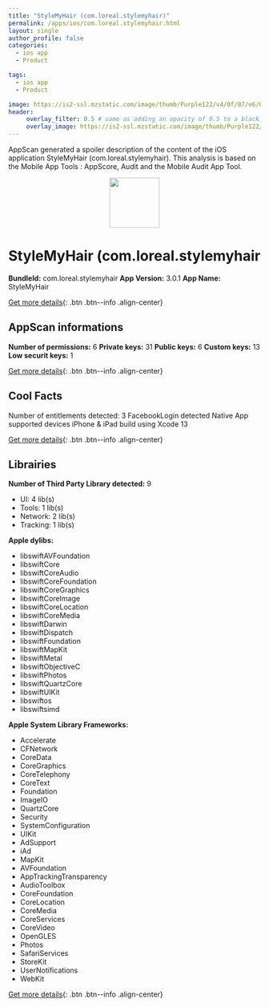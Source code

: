 ```yaml
---
title: "StyleMyHair (com.loreal.stylemyhair)"
permalink: /apps/ios/com.loreal.stylemyhair.html
layout: single
author_profile: false
categories: 
  - ios app 
  - Product 

tags: 
  - ios app 
  - Product 

image: https://is2-ssl.mzstatic.com/image/thumb/Purple122/v4/0f/87/e6/0f87e6b3-fd37-ece8-06d4-99b5d769fc47/AppIcon-0-0-1x_U007emarketing-0-0-0-7-0-0-sRGB-0-0-0-GLES2_U002c0-512MB-85-220-0-0.png/512x512bb.jpg
header: 
     overlay_filter: 0.5 # same as adding an opacity of 0.5 to a black background
     overlay_image: https://is2-ssl.mzstatic.com/image/thumb/Purple122/v4/0f/87/e6/0f87e6b3-fd37-ece8-06d4-99b5d769fc47/AppIcon-0-0-1x_U007emarketing-0-0-0-7-0-0-sRGB-0-0-0-GLES2_U002c0-512MB-85-220-0-0.png/512x512bb.jpg
---
```

AppScan generated a spoiler description of the content of the iOS application StyleMyHair (com.loreal.stylemyhair). This analysis is based on the Mobile App Tools : AppScore, Audit and the Mobile Audit App Tool.

  
  
<div style="text-align: center;"><img src="https://is2-ssl.mzstatic.com/image/thumb/Purple122/v4/0f/87/e6/0f87e6b3-fd37-ece8-06d4-99b5d769fc47/AppIcon-0-0-1x_U007emarketing-0-0-0-7-0-0-sRGB-0-0-0-GLES2_U002c0-512MB-85-220-0-0.png/512x512bb.jpg" width="100" height="100"></div>  
  
# StyleMyHair (com.loreal.stylemyhair

**BundleId:** com.loreal.stylemyhair
**App Version:** 3.0.1
**App Name:** StyleMyHair


[Get more details](/pricing.html){: .btn .btn--info .align-center}  
  
## AppScan informations 

**Number of permissions:** 6
**Private keys:** 31
**Public keys:** 6
**Custom keys:** 13
**Low securit keys:** 1
  
[Get more details](/pricing.html){: .btn .btn--info .align-center}

## Cool Facts

Number of entitlements detected: 3
FacebookLogin detected
Native App
supported devices iPhone & iPad
build using Xcode 13
  
[Get more details](/pricing.html){: .btn .btn--info .align-center}

## Librairies 
**Number of Third Party Library detected:** 9
- UI: 4 lib(s)
- Tools: 1 lib(s)
- Network: 2 lib(s)
- Tracking: 1 lib(s)

**Apple dylibs:**
- libswiftAVFoundation
- libswiftCore
- libswiftCoreAudio
- libswiftCoreFoundation
- libswiftCoreGraphics
- libswiftCoreImage
- libswiftCoreLocation
- libswiftCoreMedia
- libswiftDarwin
- libswiftDispatch
- libswiftFoundation
- libswiftMapKit
- libswiftMetal
- libswiftObjectiveC
- libswiftPhotos
- libswiftQuartzCore
- libswiftUIKit
- libswiftos
- libswiftsimd


**Apple System Library Frameworks:**
- Accelerate
- CFNetwork
- CoreData
- CoreGraphics
- CoreTelephony
- CoreText
- Foundation
- ImageIO
- QuartzCore
- Security
- SystemConfiguration
- UIKit
- AdSupport
- iAd
- MapKit
- AVFoundation
- AppTrackingTransparency
- AudioToolbox
- CoreFoundation
- CoreLocation
- CoreMedia
- CoreServices
- CoreVideo
- OpenGLES
- Photos
- SafariServices
- StoreKit
- UserNotifications
- WebKit


  
[Get more details](/pricing.html){: .btn .btn--info .align-center}

